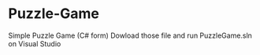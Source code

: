 # Puzzle-Game
Simple Puzzle Game (C# form)
Dowload those file and run PuzzleGame.sln on Visual Studio
